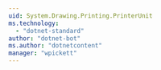 ```yaml
---
uid: System.Drawing.Printing.PrinterUnit
ms.technology: 
  - "dotnet-standard"
author: "dotnet-bot"
ms.author: "dotnetcontent"
manager: "wpickett"
---
```

